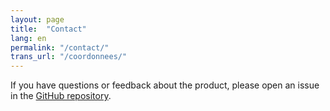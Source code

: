 ```yaml
---
layout: page
title:  "Contact"
lang: en
permalink: "/contact/"
trans_url: "/coordonnees/"
---
```


If you have questions or feedback about the product, please open an issue in the [GitHub repository](https://github.com/veteransaffairscanada/vac-benefits-directory/issues).  
